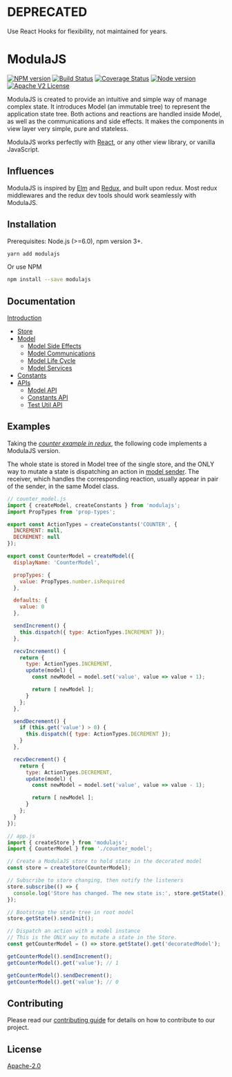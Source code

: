 # DEPRECATED

Use React Hooks for flexibility, not maintained for years.

# ModulaJS

[![NPM version][npm-image]][npm-url]
[![Build Status][travis-image]][travis-url]
[![Coverage Status][coverage-image]][coverage-url]
[![Node version][node-image]][node-url]
[![Apache V2 License][apache-2.0]](LICENSE)

ModulaJS is created to provide an intuitive and simple way of manage complex state. It introduces Model (an immutable tree) to represent the application state tree. Both actions and reactions are handled inside Model, as well as the communications and side effects. It makes the components in view layer very simple, pure and stateless.

ModulaJS works perfectly with [React](https://reactjs.org/), or any other view library, or vanilla JavaScript.

## Influences

ModulaJS is inspired by [Elm](http://elm-lang.org/) and [Redux](http://redux.js.org/), and built upon redux. Most redux middlewares and the redux dev tools should work seamlessly with ModulaJS.

## Installation

Prerequisites: Node.js (>=6.0), npm version 3+.

```sh
yarn add modulajs
```

Or use NPM

```sh
npm install --save modulajs
```

## Documentation

[Introduction](/docs/modula.md)
* [Store](/docs/store.md)
* [Model](/docs/model.md)
  * [Model Side Effects](/docs/model_side_effects.md)
  * [Model Communications](/docs/model_communications.md)
  * [Model Life Cycle](/docs/model_life_cycle.md)
  * [Model Services](/docs/model_services.md)
* [Constants](/docs/constants.md)
* [APIs](/docs/api/README.md)
  * [Model API](/docs/api/model_api.md)
  * [Constants API](/docs/api/constants_api.md)
  * [Test Util API](/docs/api/test_util_api.md)

## Examples

Taking the [*counter example in redux*](https://github.com/reactjs/redux#the-gist), the following code implements a ModulaJS version.

The whole state is stored in Model tree of the single store, and the ONLY way to mutate a state is dispatching an action in [model sender](/docs/model.md). The receiver, which handles the corresponding reaction, usually appear in pair of the sender, in the same Model class.

```js
// counter_model.js
import { createModel, createConstants } from 'modulajs';
import PropTypes from 'prop-types';

export const ActionTypes = createConstants('COUNTER', {
  INCREMENT: null,
  DECREMENT: null
});

export const CounterModel = createModel({
  displayName: 'CounterModel',

  propTypes: {
    value: PropTypes.number.isRequired
  },

  defaults: {
    value: 0
  },

  sendIncrement() {
    this.dispatch({ type: ActionTypes.INCREMENT });
  },

  recvIncrement() {
    return {
      type: ActionTypes.INCREMENT,
      update(model) {
        const newModel = model.set('value', value => value + 1);

        return [ newModel ];
      }
    };
  },

  sendDecrement() {
    if (this.get('value') > 0) {
      this.dispatch({ type: ActionTypes.DECREMENT });
    }
  },

  recvDecrement() {
    return {
      type: ActionTypes.DECREMENT,
      update(model) {
        const newModel = model.set('value', value => value - 1);

        return [ newModel ];
      }
    };
  }
});

// app.js
import { createStore } from 'modulajs';
import { CounterModel } from './counter_model';

// Create a ModulaJS store to hold state in the decorated model
const store = createStore(CounterModel);

// Subscribe to store changing, then notify the listeners
store.subscribe(() => {
  console.log('Store has changed. The new state is:', store.getState());
});

// Bootstrap the state tree in root model
store.getState().sendInit();

// Dispatch an action with a model instance
// This is the ONLY way to mutate a state in the Store.
const getCounterModel = () => store.getState().get('decoratedModel');

getCounterModel().sendIncrement();
getCounterModel().get('value'); // 1

getCounterModel().sendDecrement();
getCounterModel().get('value'); // 0
```

## Contributing

Please read our [contributing guide](CONTRIBUTING.md) for details on how to contribute to our project.

## License

[Apache-2.0](LICENSE)

[npm-url]: https://www.npmjs.com/package/modulajs
[npm-image]: https://img.shields.io/npm/v/modulajs.svg

[travis-url]: https://travis-ci.org/freewheel/modulajs
[travis-image]: https://img.shields.io/travis/freewheel/modulajs/master.svg

[coverage-url]: https://coveralls.io/github/freewheel/modulajs
[coverage-image]: https://img.shields.io/coveralls/freewheel/modulajs/master.svg

[node-url]: https://nodejs.org
[node-image]: https://img.shields.io/node/v/modulajs.svg

[apache-2.0]: http://img.shields.io/badge/license-Apache%20V2-blue.svg
